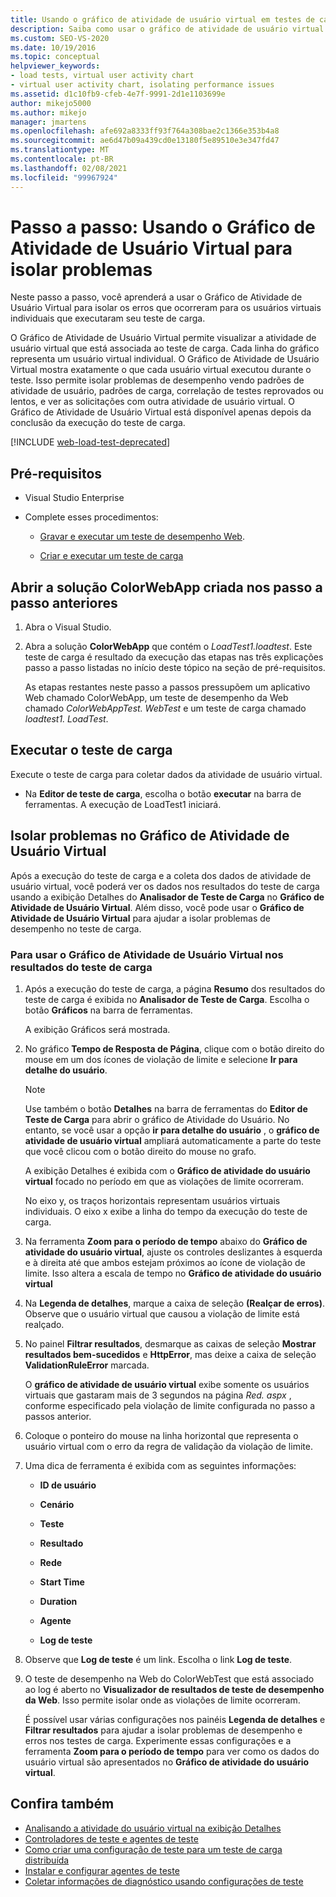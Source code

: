 ```yaml
---
title: Usando o gráfico de atividade de usuário virtual em testes de carga
description: Saiba como usar o gráfico de atividade de usuário virtual para isolar erros que ocorreram para usuários virtuais individuais que executaram o teste de carga.
ms.custom: SEO-VS-2020
ms.date: 10/19/2016
ms.topic: conceptual
helpviewer_keywords:
- load tests, virtual user activity chart
- virtual user activity chart, isolating performance issues
ms.assetid: d1c10fb9-cfeb-4e7f-9991-2d1e1103699e
author: mikejo5000
ms.author: mikejo
manager: jmartens
ms.openlocfilehash: afe692a8333ff93f764a308bae2c1366e353b4a8
ms.sourcegitcommit: ae6d47b09a439cd0e13180f5e89510e3e347fd47
ms.translationtype: MT
ms.contentlocale: pt-BR
ms.lasthandoff: 02/08/2021
ms.locfileid: "99967924"
---
```

# <a name="walkthrough-using-the-virtual-user-activity-chart-to-isolate-issues"></a>Passo a passo: Usando o Gráfico de Atividade de Usuário Virtual para isolar problemas

Neste passo a passo, você aprenderá a usar o Gráfico de Atividade de Usuário Virtual para isolar os erros que ocorreram para os usuários virtuais individuais que executaram seu teste de carga.

O Gráfico de Atividade de Usuário Virtual permite visualizar a atividade de usuário virtual que está associada ao teste de carga. Cada linha do gráfico representa um usuário virtual individual. O Gráfico de Atividade de Usuário Virtual mostra exatamente o que cada usuário virtual executou durante o teste. Isso permite isolar problemas de desempenho vendo padrões de atividade de usuário, padrões de carga, correlação de testes reprovados ou lentos, e ver as solicitações com outra atividade de usuário virtual. O Gráfico de Atividade de Usuário Virtual está disponível apenas depois da conclusão da execução do teste de carga.

[!INCLUDE [web-load-test-deprecated](includes/web-load-test-deprecated.md)]

## <a name="prerequisites"></a>Pré-requisitos

- Visual Studio Enterprise

- Complete esses procedimentos:

  - [Gravar e executar um teste de desempenho Web](/azure/devops/test/load-test/run-performance-tests-app-before-release#recordtests).

  - [Criar e executar um teste de carga](/azure/devops/test/load-test/run-performance-tests-app-before-release#create-a-load-test)

## <a name="open-the-colorwebapp-solution-created-in-the-previous-walkthroughs"></a>Abrir a solução ColorWebApp criada nos passo a passo anteriores

1. Abra o Visual Studio.

2. Abra a solução **ColorWebApp** que contém o *LoadTest1.loadtest*. Este teste de carga é resultado da execução das etapas nas três explicações passo a passo listadas no início deste tópico na seção de pré-requisitos.

     As etapas restantes neste passo a passos pressupõem um aplicativo Web chamado ColorWebApp, um teste de desempenho da Web chamado *ColorWebAppTest. WebTest* e um teste de carga chamado *loadtest1. LoadTest*.

## <a name="run-the-load-test"></a>Executar o teste de carga

Execute o teste de carga para coletar dados da atividade de usuário virtual.

- Na **Editor de teste de carga**, escolha o botão **executar** na barra de ferramentas. A execução de LoadTest1 iniciará.

## <a name="isolate-issues-in-the-virtual-user-activity-chart"></a>Isolar problemas no Gráfico de Atividade de Usuário Virtual

Após a execução do teste de carga e a coleta dos dados de atividade de usuário virtual, você poderá ver os dados nos resultados do teste de carga usando a exibição Detalhes do **Analisador de Teste de Carga** no **Gráfico de Atividade de Usuário Virtual**. Além disso, você pode usar o **Gráfico de Atividade de Usuário Virtual** para ajudar a isolar problemas de desempenho no teste de carga.

### <a name="to-use-the-virtual-user-activity-chart-in-your-load-test-results"></a>Para usar o Gráfico de Atividade de Usuário Virtual nos resultados do teste de carga

1. Após a execução do teste de carga, a página **Resumo** dos resultados do teste de carga é exibida no **Analisador de Teste de Carga**. Escolha o botão **Gráficos** na barra de ferramentas.

     A exibição Gráficos será mostrada.

2. No gráfico **Tempo de Resposta de Página**, clique com o botão direito do mouse em um dos ícones de violação de limite e selecione **Ir para detalhe do usuário**.

    > [!NOTE]
    > Use também o botão **Detalhes** na barra de ferramentas do **Editor de Teste de Carga** para abrir o gráfico de Atividade do Usuário. No entanto, se você usar a opção **ir para detalhe do usuário** , o **gráfico de atividade de usuário virtual** ampliará automaticamente a parte do teste que você clicou com o botão direito do mouse no grafo.

     A exibição Detalhes é exibida com o **Gráfico de atividade do usuário virtual** focado no período em que as violações de limite ocorreram.

     No eixo y, os traços horizontais representam usuários virtuais individuais. O eixo x exibe a linha do tempo da execução do teste de carga.

3. Na ferramenta **Zoom para o período de tempo** abaixo do **Gráfico de atividade do usuário virtual**, ajuste os controles deslizantes à esquerda e à direita até que ambos estejam próximos ao ícone de violação de limite. Isso altera a escala de tempo no **Gráfico de atividade do usuário virtual**

4. Na **Legenda de detalhes**, marque a caixa de seleção **(Realçar de erros)**. Observe que o usuário virtual que causou a violação de limite está realçado.

5. No painel **Filtrar resultados**, desmarque as caixas de seleção **Mostrar resultados bem-sucedidos** e **HttpError**, mas deixe a caixa de seleção **ValidationRuleError** marcada.

     O **gráfico de atividade de usuário virtual** exibe somente os usuários virtuais que gastaram mais de 3 segundos na página *Red. aspx* , conforme especificado pela violação de limite configurada no passo a passos anterior.

6. Coloque o ponteiro do mouse na linha horizontal que representa o usuário virtual com o erro da regra de validação da violação de limite.

7. Uma dica de ferramenta é exibida com as seguintes informações:

    - **ID de usuário**

    - **Cenário**

    - **Teste**

    - **Resultado**

    - **Rede**

    - **Start Time**

    - **Duration**

    - **Agente**

    - **Log de teste**

8. Observe que **Log de teste** é um link. Escolha o link **Log de teste**.

9. O teste de desempenho na Web do ColorWebTest que está associado ao log é aberto no **Visualizador de resultados de teste de desempenho da Web**. Isso permite isolar onde as violações de limite ocorreram.

     É possível usar várias configurações nos painéis **Legenda de detalhes** e **Filtrar resultados** para ajudar a isolar problemas de desempenho e erros nos testes de carga. Experimente essas configurações e a ferramenta **Zoom para o período de tempo** para ver como os dados do usuário virtual são apresentados no **Gráfico de atividade do usuário virtual**.

## <a name="see-also"></a>Confira também

- [Analisando a atividade do usuário virtual na exibição Detalhes](../test/analyze-load-test-virtual-user-activity-in-the-details-view.md)
- [Controladores de teste e agentes de teste](configure-test-agents-and-controllers-for-load-tests.md)
- [Como criar uma configuração de teste para um teste de carga distribuída](../test/how-to-create-a-test-setting-for-a-distributed-load-test.md)
- [Instalar e configurar agentes de teste](../test/lab-management/install-configure-test-agents.md)
- [Coletar informações de diagnóstico usando configurações de teste](../test/collect-diagnostic-information-using-test-settings.md)
